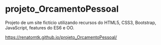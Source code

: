 # projeto_OrcamentoPessoal
Projeto de um site fictício utilizando recursos do HTML5, CSS3, Bootstrap, JavaScript, features do ES6 e OO.

https://renatomtk.github.io/projeto_OrcamentoPessoal/
